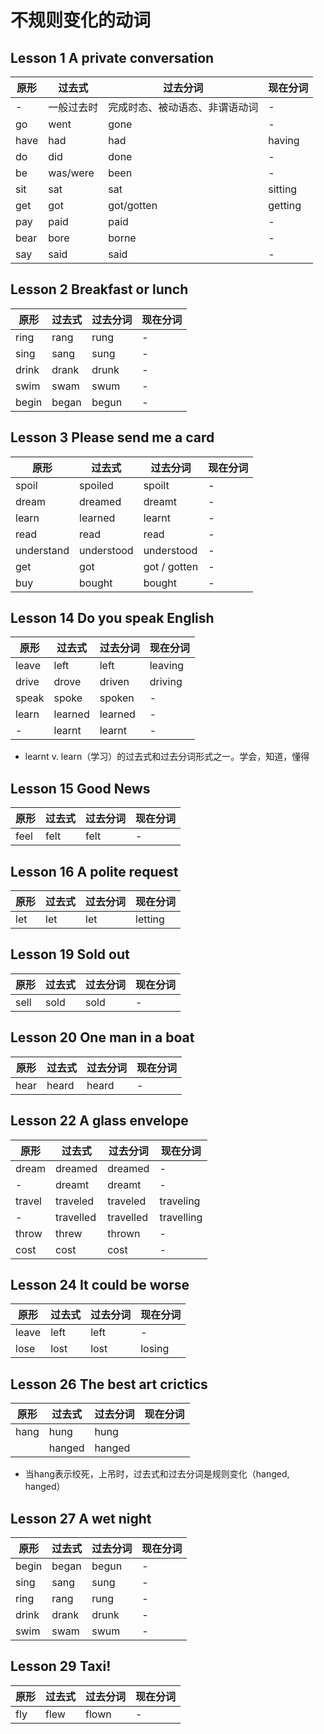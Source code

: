 # 不规则变化的动词

## Lesson 1 A private conversation

| 原形 | 过去式     | 过去分词                       | 现在分词 |
| ---- | ---------- | ------------------------------ | -------- |
| -    | 一般过去时 | 完成时态、被动语态、非谓语动词 | -        |
| go   | went       | gone                           | -        |
| have | had        | had                            | having   |
| do   | did        | done                           | -        |
| be   | was/were   | been                           | -        |
| sit  | sat        | sat                            | sitting  |
| get  | got        | got/gotten                     | getting  |
| pay  | paid       | paid                           | -        |
| bear | bore       | borne                          | -        |
| say  | said       | said                           | -        |



## Lesson 2 Breakfast or lunch

| 原形  | 过去式 | 过去分词 | 现在分词 |
| ----- | ------ | -------- | -------- |
| ring  | rang   | rung     | -        |
| sing  | sang   | sung     | -        |
| drink | drank  | drunk    | -        |
| swim  | swam   | swum     | -        |
| begin | began  | begun    | -        |



## Lesson 3 Please send me a card

| 原形  | 过去式 | 过去分词 | 现在分词 |
| ----- | ------ | -------- | -------- |
| spoil  | spoiled | spoilt | -        |
| dream | dreamed | dreamt   | -        |
| learn | learned | learnt   | -        |
| read | read | read | - |
| understand | understood | understood | - |
| get | got | got / gotten | - |
| buy | bought | bought | - |



## Lesson 14 Do you speak English

| 原形  | 过去式  | 过去分词 | 现在分词 |
| ----- | ------- | -------- | -------- |
| leave | left    | left     | leaving  |
| drive | drove   | driven   | driving  |
| speak | spoke   | spoken   | -        |
| learn | learned | learned  | -        |
| -     | learnt  | learnt   | -        |

- learnt v. learn（学习）的过去式和过去分词形式之一。学会，知道，懂得



## Lesson 15 Good News

| 原形 | 过去式 | 过去分词 | 现在分词 |
| ---- | ------ | -------- | -------- |
| feel | felt   | felt     | -        |



## Lesson 16 A polite request

| 原形 | 过去式 | 过去分词 | 现在分词 |
| ---- | ------ | -------- | -------- |
| let  | let    | let      | letting  |

## Lesson 19 Sold out

| 原形 | 过去式 | 过去分词 | 现在分词 |
| ---- | ------ | -------- | -------- |
| sell | sold   | sold     | -        |



## Lesson 20 One man in a boat

| 原形 | 过去式 | 过去分词 | 现在分词 |
| ---- | ------ | -------- | -------- |
| hear | heard  | heard    | -        |



## Lesson 22 A glass envelope

| 原形   | 过去式    | 过去分词  | 现在分词   |
| ------ | --------- | --------- | ---------- |
| dream  | dreamed   | dreamed   | -          |
| -      | dreamt    | dreamt    | -          |
| travel | traveled  | traveled  | traveling  |
| -      | travelled | travelled | travelling |
| throw  | threw     | thrown    | -          |
| cost   | cost      | cost      | -          |



## Lesson 24 It could be worse

| 原形  | 过去式 | 过去分词 | 现在分词 |
| ----- | ------ | -------- | -------- |
| leave | left   | left     | -        |
| lose  | lost   | lost     | losing   |



## Lesson 26 The best art crictics

| 原形 | 过去式 | 过去分词 | 现在分词 |
| ---- | ------ | -------- | -------- |
| hang | hung   | hung     |          |
|      | hanged | hanged   |          |

- 当hang表示绞死，上吊时，过去式和过去分词是规则变化（hanged, hanged）



## Lesson 27 A wet night

| 原形  | 过去式 | 过去分词 | 现在分词 |
| ----- | ------ | -------- | -------- |
| begin | began  | begun    | -        |
| sing  | sang   | sung     | -        |
| ring  | rang   | rung     | -        |
| drink | drank  | drunk    | -        |
| swim  | swam   | swum     | -        |



## Lesson 29 Taxi!

| 原形 | 过去式 | 过去分词 | 现在分词 |
| ---- | ------ | -------- | -------- |
| fly  | flew   | flown    | -        |

